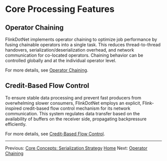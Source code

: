# Core Processing Features

## Operator Chaining

FlinkDotNet implements operator chaining to optimize job performance by fusing chainable operators into a single task. This reduces thread-to-thread handovers, serialization/deserialization overhead, and network communication for co-located operators. Chaining behavior can be controlled globally and at the individual operator level.

For more details, see [Operator Chaining](./Operator-Chaining.md).

## Credit-Based Flow Control

To ensure stable data processing and prevent fast producers from overwhelming slower consumers, FlinkDotNet employs an explicit, Flink-inspired credit-based flow control mechanism for its network communication. This system regulates data transfer based on the availability of buffers on the receiver side, propagating backpressure efficiently.

For more details, see [Credit-Based Flow Control](./Credit-Based-Flow-Control.md).

---
Previous: [Core Concepts: Serialization Strategy](./Core-Concepts-Serialization-Strategy.md)
[Home](https://github.com/devstress/FLINK.NET/blob/main/docs/wiki/Wiki-Structure-Outline.md)
Next: [Operator Chaining](./Operator-Chaining.md)
